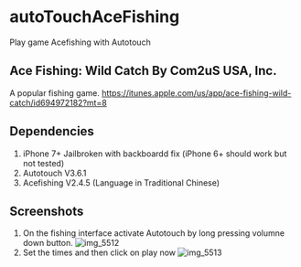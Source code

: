 # autoTouchAceFishing
Play game Acefishing with Autotouch

## Ace Fishing: Wild Catch By Com2uS USA, Inc.
A popular fishing game.
https://itunes.apple.com/us/app/ace-fishing-wild-catch/id694972182?mt=8

## Dependencies
1. iPhone 7+ Jailbroken with backboardd fix (iPhone 6+ should work but not tested)
2. Autotouch V3.6.1
3. Acefishing V2.4.5 (Language in Traditional Chinese)

## Screenshots
1. On the fishing interface activate Autotouch by long pressing volumne down button.
![img_5512](https://cloud.githubusercontent.com/assets/16481229/24788082/266956fe-1b9e-11e7-98ae-a4f921a68218.PNG)
2. Set the times and then click on play now
![img_5513](https://cloud.githubusercontent.com/assets/16481229/24788083/2669d57a-1b9e-11e7-9584-f0c97066ecdc.PNG)
